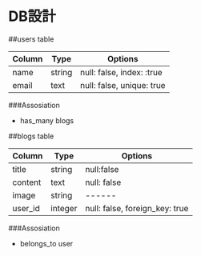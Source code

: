 # DB設計

##users table

|Column|Type|Options|
|------|----|-------|
|name|string|null: false, index: :true|
|email|text|null: false, unique: true|

###Assosiation
- has_many blogs

##blogs table

|Column|Type|Options|
|------|----|-------|
|title|string|null:false|
|content|text|null: false|
|image|string|------|
|user_id|integer|null: false, foreign_key: true|

###Assosiation
- belongs_to user
